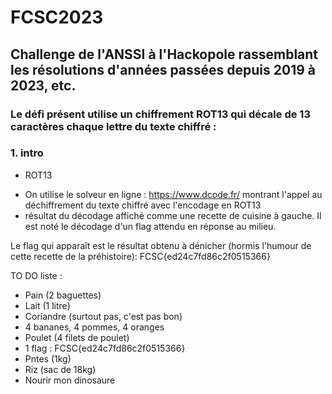 # FCSC2023
## Challenge de l'ANSSI à l'Hackopole rassemblant les résolutions d'années passées depuis 2019 à 2023, etc.

### Le défi présent utilise un chiffrement ROT13 qui décale de 13 caractères chaque lettre du texte chiffré :

   ### 1. intro
   
* ROT13

 - On utilise le solveur en ligne : https://www.dcode.fr/ montrant l'appel au déchiffrement du texte chiffré avec l'encodage en ROT13 
 - résultat du décodage affiché comme une recette de cuisine à gauche. Il est noté le décodage d'un flag attendu en réponse au milieu.

Le flag qui apparaît est le résultat obtenu à dénicher (hormis l'humour de cette recette de la préhistoire): FCSC{ed24c7fd86c2f0515366}

TO DO liste :
- Pain (2 baguettes)
- Lait (1 litre)
- Coriandre (surtout pas, c'est pas bon)
- 4 bananes, 4 pommes, 4 oranges
- Poulet (4 filets de poulet)
- 1 flag : FCSC{ed24c7fd86c2f0515366}
- Pntes (1kg)
- Riz (sac de 18kg)
- Nourir mon dinosaure

